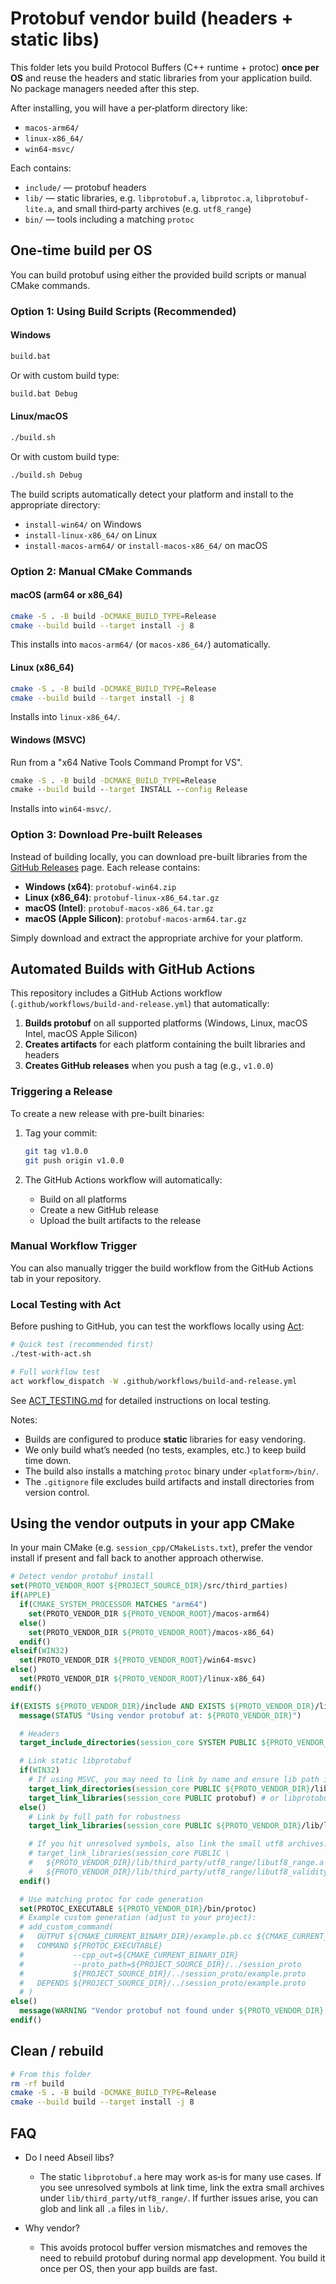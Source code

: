 # Protobuf vendor build (headers + static libs)

This folder lets you build Protocol Buffers (C++ runtime + protoc) **once per OS** and reuse the headers and static libraries from your application build. No package managers needed after this step.

After installing, you will have a per‑platform directory like:

- `macos-arm64/`
- `linux-x86_64/`
- `win64-msvc/`

Each contains:

- `include/` — protobuf headers
- `lib/` — static libraries, e.g. `libprotobuf.a`, `libprotoc.a`, `libprotobuf-lite.a`, and small third‑party archives (e.g. `utf8_range`)
- `bin/` — tools including a matching `protoc`

## One‑time build per OS

You can build protobuf using either the provided build scripts or manual CMake commands.

### Option 1: Using Build Scripts (Recommended)

#### Windows
```bat
build.bat
```
Or with custom build type:
```bat
build.bat Debug
```

#### Linux/macOS
```bash
./build.sh
```
Or with custom build type:
```bash
./build.sh Debug
```

The build scripts automatically detect your platform and install to the appropriate directory:
- `install-win64/` on Windows
- `install-linux-x86_64/` on Linux
- `install-macos-arm64/` or `install-macos-x86_64/` on macOS

### Option 2: Manual CMake Commands

#### macOS (arm64 or x86_64)
```bash
cmake -S . -B build -DCMAKE_BUILD_TYPE=Release
cmake --build build --target install -j 8
```
This installs into `macos-arm64/` (or `macos-x86_64/`) automatically.

#### Linux (x86_64)
```bash
cmake -S . -B build -DCMAKE_BUILD_TYPE=Release
cmake --build build --target install -j 8
```
Installs into `linux-x86_64/`.

#### Windows (MSVC)
Run from a "x64 Native Tools Command Prompt for VS".
```bat
cmake -S . -B build -DCMAKE_BUILD_TYPE=Release
cmake --build build --target INSTALL --config Release
```
Installs into `win64-msvc/`.

### Option 3: Download Pre-built Releases

Instead of building locally, you can download pre-built libraries from the [GitHub Releases](../../releases) page. Each release contains:

- **Windows (x64)**: `protobuf-win64.zip`
- **Linux (x86_64)**: `protobuf-linux-x86_64.tar.gz`
- **macOS (Intel)**: `protobuf-macos-x86_64.tar.gz`
- **macOS (Apple Silicon)**: `protobuf-macos-arm64.tar.gz`

Simply download and extract the appropriate archive for your platform.

## Automated Builds with GitHub Actions

This repository includes a GitHub Actions workflow (`.github/workflows/build-and-release.yml`) that automatically:

1. **Builds protobuf** on all supported platforms (Windows, Linux, macOS Intel, macOS Apple Silicon)
2. **Creates artifacts** for each platform containing the built libraries and headers
3. **Creates GitHub releases** when you push a tag (e.g., `v1.0.0`)

### Triggering a Release

To create a new release with pre-built binaries:

1. Tag your commit:
   ```bash
   git tag v1.0.0
   git push origin v1.0.0
   ```

2. The GitHub Actions workflow will automatically:
   - Build on all platforms
   - Create a new GitHub release
   - Upload the built artifacts to the release

### Manual Workflow Trigger

You can also manually trigger the build workflow from the GitHub Actions tab in your repository.

### Local Testing with Act

Before pushing to GitHub, you can test the workflows locally using [Act](https://github.com/nektos/act):

```bash
# Quick test (recommended first)
./test-with-act.sh

# Full workflow test
act workflow_dispatch -W .github/workflows/build-and-release.yml
```

See [ACT_TESTING.md](ACT_TESTING.md) for detailed instructions on local testing.

Notes:
- Builds are configured to produce **static** libraries for easy vendoring.
- We only build what’s needed (no tests, examples, etc.) to keep build time down.
- The build also installs a matching `protoc` binary under `<platform>/bin/`.
- The `.gitignore` file excludes build artifacts and install directories from version control.

## Using the vendor outputs in your app CMake

In your main CMake (e.g. `session_cpp/CMakeLists.txt`), prefer the vendor install if present and fall back to another approach otherwise.

```cmake
# Detect vendor protobuf install
set(PROTO_VENDOR_ROOT ${PROJECT_SOURCE_DIR}/src/third_parties)
if(APPLE)
  if(CMAKE_SYSTEM_PROCESSOR MATCHES "arm64")
    set(PROTO_VENDOR_DIR ${PROTO_VENDOR_ROOT}/macos-arm64)
  else()
    set(PROTO_VENDOR_DIR ${PROTO_VENDOR_ROOT}/macos-x86_64)
  endif()
elseif(WIN32)
  set(PROTO_VENDOR_DIR ${PROTO_VENDOR_ROOT}/win64-msvc)
else()
  set(PROTO_VENDOR_DIR ${PROTO_VENDOR_ROOT}/linux-x86_64)
endif()

if(EXISTS ${PROTO_VENDOR_DIR}/include AND EXISTS ${PROTO_VENDOR_DIR}/lib)
  message(STATUS "Using vendor protobuf at: ${PROTO_VENDOR_DIR}")

  # Headers
  target_include_directories(session_core SYSTEM PUBLIC ${PROTO_VENDOR_DIR}/include)

  # Link static libprotobuf
  if(WIN32)
    # If using MSVC, you may need to link by name and ensure lib path is set
    target_link_directories(session_core PUBLIC ${PROTO_VENDOR_DIR}/lib)
    target_link_libraries(session_core PUBLIC protobuf) # or libprotobuf
  else()
    # Link by full path for robustness
    target_link_libraries(session_core PUBLIC ${PROTO_VENDOR_DIR}/lib/libprotobuf.a)

    # If you hit unresolved symbols, also link the small utf8 archives:
    # target_link_libraries(session_core PUBLIC \
    #   ${PROTO_VENDOR_DIR}/lib/third_party/utf8_range/libutf8_range.a \
    #   ${PROTO_VENDOR_DIR}/lib/third_party/utf8_range/libutf8_validity.a)
  endif()

  # Use matching protoc for code generation
  set(PROTOC_EXECUTABLE ${PROTO_VENDOR_DIR}/bin/protoc)
  # Example custom generation (adjust to your project):
  # add_custom_command(
  #   OUTPUT ${CMAKE_CURRENT_BINARY_DIR}/example.pb.cc ${CMAKE_CURRENT_BINARY_DIR}/example.pb.h
  #   COMMAND ${PROTOC_EXECUTABLE}
  #           --cpp_out=${CMAKE_CURRENT_BINARY_DIR}
  #           --proto_path=${PROJECT_SOURCE_DIR}/../session_proto
  #           ${PROJECT_SOURCE_DIR}/../session_proto/example.proto
  #   DEPENDS ${PROJECT_SOURCE_DIR}/../session_proto/example.proto
  # )
else()
  message(WARNING "Vendor protobuf not found under ${PROTO_VENDOR_DIR}. Consider building it here or use an alternative (source build/package manager).")
endif()
```

## Clean / rebuild

```bash
# From this folder
rm -rf build
cmake -S . -B build -DCMAKE_BUILD_TYPE=Release
cmake --build build --target install -j 8
```

## FAQ

- Do I need Abseil libs?
  - The static `libprotobuf.a` here may work as‑is for many use cases. If you see unresolved symbols at link time, link the extra small archives under `lib/third_party/utf8_range/`. If further issues arise, you can glob and link all `.a` files in `lib/`.

- Why vendor?
  - This avoids protocol buffer version mismatches and removes the need to rebuild protobuf during normal app development. You build it once per OS, then your app builds are fast.
